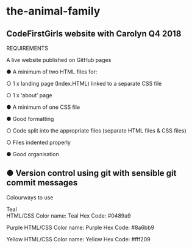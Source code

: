 # the-animal-family
CodeFirstGirls website with Carolyn Q4 2018
-------------------------------------------------------------------------
REQUIREMENTS

A live website published on GitHub pages

● A minimum of two HTML files for:

○ 1 x  landing page (Index.HTML) linked to a separate CSS file

○ 1 x ‘about’ page 

● A minimum of one CSS file

● Good formatting

○ Code split into the appropriate files (separate HTML files & CSS files)

○ Files indented properly

● Good organisation

● Version control using git with sensible git commit messages
---------------------------------------------------------------------------

Colourways to use

Teal  
HTML/CSS Color name: Teal
Hex Code: #0489a9

Purple
HTML/CSS Color name: Purple
Hex Code: #8a6bb9

Yellow
HTML/CSS Color name: Yellow
Hex Code: #fff209
